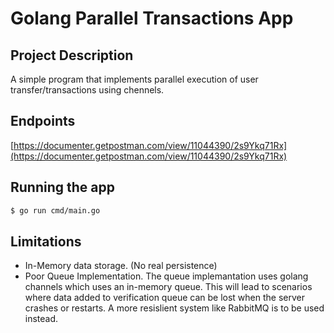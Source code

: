 # Golang Parallel Transactions App

## Project Description
A simple program that implements parallel execution of user transfer/transactions using chennels.



## Endpoints

[https://documenter.getpostman.com/view/11044390/2s9Ykq71Rx](https://documenter.getpostman.com/view/11044390/2s9Ykq71Rx)


## Running the app

```bash
$ go run cmd/main.go

```

## Limitations

- In-Memory data storage. (No real persistence)
- Poor Queue Implementation. The queue implemantation uses golang channels which uses an in-memory queue. This will lead to scenarios where data added to verification queue can be lost when the server crashes or restarts. A more resislient system like RabbitMQ is to be used instead.